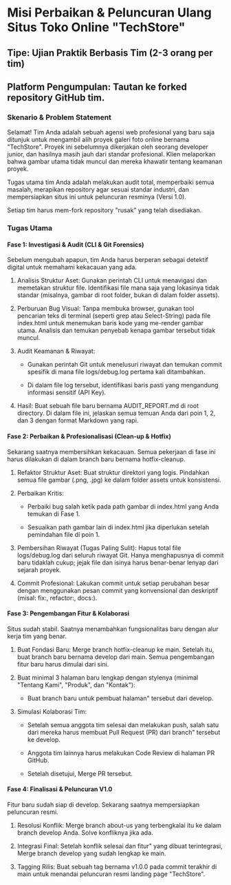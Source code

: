# Misi Perbaikan & Peluncuran Ulang Situs Toko Online "TechStore"

## Tipe: Ujian Praktik Berbasis Tim (2-3 orang per tim)

## Platform Pengumpulan: Tautan ke forked repository GitHub tim.

### Skenario & Problem Statement

Selamat! Tim Anda adalah sebuah agensi web profesional yang baru saja ditunjuk untuk mengambil alih proyek galeri foto online bernama "TechStore". Proyek ini sebelumnya dikerjakan oleh seorang developer junior, dan hasilnya masih jauh dari standar profesional. Klien melaporkan bahwa gambar utama tidak muncul dan mereka khawatir tentang keamanan proyek.

Tugas utama tim Anda adalah melakukan audit total, memperbaiki semua masalah, merapikan repository agar sesuai standar industri, dan mempersiapkan situs ini untuk peluncuran resminya (Versi 1.0).

Setiap tim harus mem-fork repository "rusak" yang telah disediakan.

### Tugas Utama
#### Fase 1: Investigasi & Audit (CLI & Git Forensics)

Sebelum mengubah apapun, tim Anda harus berperan sebagai detektif digital untuk memahami kekacauan yang ada.

1. Analisis Struktur Aset: Gunakan perintah CLI untuk menavigasi dan memetakan struktur file. Identifikasi file mana saja yang lokasinya tidak standar (misalnya, gambar di root folder, bukan di dalam folder assets).

2. Perburuan Bug Visual: Tanpa membuka browser, gunakan tool pencarian teks di terminal (seperti grep atau Select-String) pada file index.html untuk menemukan baris kode yang me-render gambar utama. Analisis dan temukan penyebab kenapa gambar tersebut tidak muncul.

3. Audit Keamanan & Riwayat:
   - Gunakan perintah Git untuk menelusuri riwayat dan temukan commit spesifik di mana file logs/debug.log pertama kali ditambahkan.

   - Di dalam file log tersebut, identifikasi baris pasti yang mengandung informasi sensitif (API Key).

4. Hasil: Buat sebuah file baru bernama AUDIT_REPORT.md di root directory. Di dalam file ini, jelaskan semua temuan Anda dari poin 1, 2, dan 3 dengan format Markdown yang rapi.

#### Fase 2: Perbaikan & Profesionalisasi (Clean-up & Hotfix)

Sekarang saatnya membersihkan kekacauan. Semua pekerjaan di fase ini harus dilakukan di dalam branch baru bernama hotfix-cleanup.

1. Refaktor Struktur Aset: Buat struktur direktori yang logis. Pindahkan semua file gambar (.png, .jpg) ke dalam folder assets untuk konsistensi. 

2. Perbaikan Kritis:
   - Perbaiki bug salah ketik pada path gambar di index.html yang Anda temukan di Fase 1.

   - Sesuaikan path gambar lain di index.html jika diperlukan setelah pemindahan file di poin 1.

3. Pembersihan Riwayat (Tugas Paling Sulit): Hapus total file logs/debug.log dari seluruh riwayat Git. Hanya menghapusnya di commit baru tidaklah cukup; jejak file dan isinya harus benar-benar lenyap dari sejarah proyek.

4. Commit Profesional: Lakukan commit untuk setiap perubahan besar dengan menggunakan pesan commit yang konvensional dan deskriptif (misal: fix:, refactor:, docs:).

#### Fase 3: Pengembangan Fitur & Kolaborasi

Situs sudah stabil. Saatnya menambahkan fungsionalitas baru dengan alur kerja tim yang benar.

1. Buat Fondasi Baru: Merge branch hotfix-cleanup ke main. Setelah itu, buat branch baru bernama develop dari main. Semua pengembangan fitur baru harus dimulai dari sini.

2. Buat minimal 3 halaman baru lengkap dengan stylenya (minimal "Tentang Kami", "Produk", dan "Kontak"):
   - Buat branch baru untuk pembuat halaman" tersebut dari develop.
3. Simulasi Kolaborasi Tim:
   - Setelah semua anggota tim selesai dan melakukan push, salah satu dari mereka harus membuat Pull Request (PR) dari branch" tersebut ke develop.

   - Anggota tim lainnya harus melakukan Code Review di halaman PR GitHub.

   - Setelah disetujui, Merge PR tersebut.

#### Fase 4: Finalisasi & Peluncuran V1.0
Fitur baru sudah siap di develop. Sekarang saatnya mempersiapkan peluncuran resmi.

1. Resolusi Konflik: Merge branch about-us yang terbengkalai itu ke dalam branch develop Anda. Solve konfliknya jika ada.

2. Integrasi Final: Setelah konflik selesai dan fitur" yang dibuat terintegrasi, Merge branch develop yang sudah lengkap ke main.

3. Tagging Rilis: Buat sebuah tag bernama v1.0.0 pada commit terakhir di main untuk menandai peluncuran resmi landing page "TechStore".
